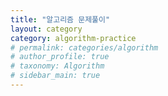 ```yaml
---
title: "알고리즘 문제풀이"
layout: category
category: algorithm-practice
# permalink: categories/algorithm
# author_profile: true
# taxonomy: Algorithm
# sidebar_main: true
---
```

